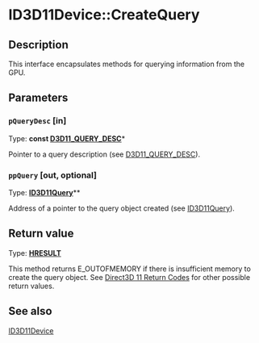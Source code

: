 # ID3D11Device::CreateQuery

## Description

This interface encapsulates methods for querying information from the GPU.

## Parameters

### `pQueryDesc` [in]

Type: **const [D3D11_QUERY_DESC](https://learn.microsoft.com/windows/desktop/api/d3d11/ns-d3d11-d3d11_query_desc)***

Pointer to a query description (see [D3D11_QUERY_DESC](https://learn.microsoft.com/windows/desktop/api/d3d11/ns-d3d11-d3d11_query_desc)).

### `ppQuery` [out, optional]

Type: **[ID3D11Query](https://learn.microsoft.com/windows/desktop/api/d3d11/nn-d3d11-id3d11query)****

Address of a pointer to the query object created (see [ID3D11Query](https://learn.microsoft.com/windows/desktop/api/d3d11/nn-d3d11-id3d11query)).

## Return value

Type: **[HRESULT](https://learn.microsoft.com/windows/win32/com/structure-of-com-error-codes)**

This method returns E_OUTOFMEMORY if there is insufficient memory to create the query object.
See [Direct3D 11 Return Codes](https://learn.microsoft.com/windows/desktop/direct3d11/d3d11-graphics-reference-returnvalues) for other possible return values.

## See also

[ID3D11Device](https://learn.microsoft.com/windows/desktop/api/d3d11/nn-d3d11-id3d11device)